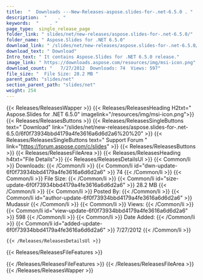 ```yaml
---
title:  "  Downloads ---New-Releases-aspose.slides-for-.net-6.5.0 . " 
description:  "    . " 
keywords:  "    . " 
page_type:  single_release_page
folder_link: " slides/net/new-releases/aspose.slides-for-.net-6.5.0/"
folder_name: " Aspose.Slides for .NET 6.5.0"
download_link: " /slides/net/new-releases/aspose.slides-for-.net-6.5.0/6f0f73934bbd4179a4fe3616a6d6d2a6"
download_text: " Download"
Intro_text: " It contains Aspose.Slides for .NET 6.5.0 release."
image_link: " https://downloads.aspose.com/resources/img/msi-icon.png"
download_count: "   7/27/2012  Downloads: 74  Views: 597"
file_size: "  File Size: 28.2 MB "
parent_path: "slides/net"
section_parent_path: "slides/net"
weight: 254 
---
```


{{< Releases/ReleasesWapper >}}
  {{< Releases/ReleasesHeading H2txt=" Aspose.Slides for .NET 6.5.0" imagelink="/resources/img/msi-icon.png">}}
  {{< Releases/ReleasesButtons >}}
    {{< Releases/ReleasesSingleButtons text=" Download" link="/slides/net/new-releases/aspose.slides-for-.net-6.5.0/6f0f73934bbd4179a4fe3616a6d6d2a6%20%20" >}}
    {{< Releases/ReleasesSingleButtons text=" Support Forum " link="https://forum.aspose.com/c/slides" >}}
  {{< Releases/ReleasesButtons >}}
  {{< Releases/ReleasesFileArea >}}
    {{< Releases/ReleasesHeading h4txt="File Details">}}
    {{< Releases/ReleasesDetailsUl >}}
            {{< Common/li  >}} Downloads: {{< /Common/li >}} 
      {{< Common/li id="dwn-update-6f0f73934bbd4179a4fe3616a6d6d2a6" >}} 74 {{< /Common/li >}} 
      {{< Common/li  >}} File Size: {{< /Common/li >}} 
      {{< Common/li id="size-update-6f0f73934bbd4179a4fe3616a6d6d2a6" >}} 28.2 MB {{< /Common/li >}} 
      {{< Common/li  >}} Posted By: {{< /Common/li >}} 
      {{< Common/li id="author-update-6f0f73934bbd4179a4fe3616a6d6d2a6" >}} Mudassir {{< /Common/li >}} 
      {{< Common/li  >}} Views: {{< /Common/li >}} 
      {{< Common/li id="view-update-6f0f73934bbd4179a4fe3616a6d6d2a6" >}} 598 {{< /Common/li >}} 
      {{< Common/li  >}} Date Added: {{< /Common/li >}} 
      {{< Common/li id="added-update-6f0f73934bbd4179a4fe3616a6d6d2a6" >}} 7/27/2012 {{< /Common/li >}} 

    {{< /Releases/ReleasesDetailsUl >}}

  {{< Releases/ReleasesFileFeatures >}}
      
  {{< /Releases/ReleasesFileFeatures >}}
 {{< /Releases/ReleasesFileArea >}}
{{< /Releases/ReleasesWapper >}}



